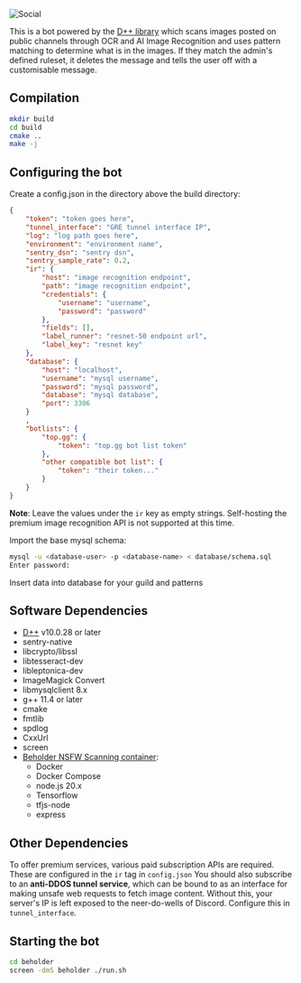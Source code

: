 ![Social](https://beholder.cc/img/social.png)

This is a bot powered by the [D++ library](https://dpp.dev) which scans images posted on public channels through OCR and AI Image Recognition and uses pattern matching to determine what is in the images. If they match the admin's defined ruleset, it deletes the message and tells the user off with a customisable message.

## Compilation

```bash
mkdir build
cd build
cmake ..
make -j
```

## Configuring the bot

Create a config.json in the directory above the build directory:

```json
{
	"token": "token goes here", 
	"tunnel_interface": "GRE tunnel interface IP",
	"log": "log path goes here",
	"environment": "environment name",
	"sentry_dsn": "sentry dsn",
	"sentry_sample_rate": 0.2,
	"ir": {
		"host": "image recognition endpoint",
		"path": "image recognition endpoint",
		"credentials": {
			"username": "username",
			"password": "password"
		},
		"fields": [],
		"label_runner": "resnet-50 endpoint url",
		"label_key": "resnet key"
	},
	"database": {
		"host": "localhost",
		"username": "mysql username",
		"password": "mysql password",
		"database": "mysql database",
		"port": 3306
	}
	,
	"botlists": {
		"top.gg": {
			"token": "top.gg bot list token"
		},
		"other compatible bot list": {
			"token": "their token..."
		}
	}
}

```

**Note**: Leave the values under the `ir` key as empty strings. Self-hosting the premium image recognition API is not supported at this time.

Import the base mysql schema:

```bash
mysql -u <database-user> -p <database-name> < database/schema.sql
Enter password:
```

Insert data into database for your guild and patterns

## Software Dependencies

* [D++](https://github.com/brainboxdotcc/dpp) v10.0.28 or later
* sentry-native
* libcrypto/libssl
* libtesseract-dev
* libleptonica-dev
* ImageMagick Convert
* libmysqlclient 8.x
* g++ 11.4 or later
* cmake
* fmtlib
* spdlog
* CxxUrl
* screen
* [Beholder NSFW Scanning container](https://github.com/brainboxdotcc/beholder-nsfw-server):
  * Docker
  * Docker Compose
  * node.js 20.x
  * Tensorflow
  * tfjs-node
  * express

## Other Dependencies

To offer premium services, various paid subscription APIs are required. These are configured in the `ir` tag in `config.json` You should also subscribe to an **anti-DDOS tunnel service**, which can be bound to as an interface for making unsafe web requests to fetch image content. Without this, your server's IP is left exposed to the neer-do-wells of Discord. Configure this in `tunnel_interface`.

## Starting the bot

```bash
cd beholder
screen -dmS beholder ./run.sh
```

